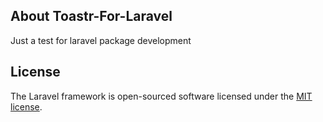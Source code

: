 ## About Toastr-For-Laravel
Just a test for laravel package development

## License

The Laravel framework is open-sourced software licensed under the [MIT license](http://opensource.org/licenses/MIT).
